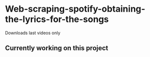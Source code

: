 # Web-scraping-spotify-obtaining-the-lyrics-for-the-songs
Downloads last videos only
## Currently working on this project
